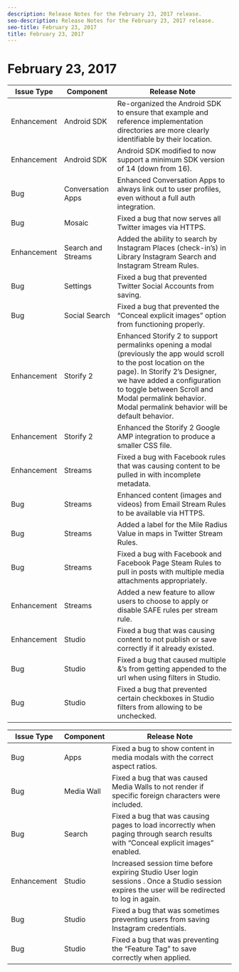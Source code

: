 ```yaml
---
description: Release Notes for the February 23, 2017 release.
seo-description: Release Notes for the February 23, 2017 release.
seo-title: February 23, 2017
title: February 23, 2017
---
```


# February 23, 2017

<table id="table_rcr_crx_1z"> 
 <title>Production Release</title> 
 <tgroup cols="3"> 
  <colspec colnum="1" colname="col1" /> 
  <colspec colnum="2" colname="col2" /> 
  <colspec colnum="3" colname="col3" /> 
  <thead>
   <tr> 
    <th class="entry"><b>Issue Type</b></th> 
    <th class="entry"><b>Component</b></th> 
    <th class="entry"><b>Release Note</b></th> 
   </tr>
  </thead> 
  <tbody> 
   <tr> 
    <td>Enhancement</td> 
    <td>Android SDK</td> 
    <td>Re-organized the Android SDK to ensure that example and reference implementation directories are more clearly identifiable by their location.</td> 
   </tr> 
   <tr> 
    <td>Enhancement</td> 
    <td>Android SDK</td> 
    <td>Android SDK modified to now support a minimum SDK version of 14 (down from 16).</td> 
   </tr> 
   <tr> 
    <td>Bug</td> 
    <td>Conversation Apps</td> 
    <td>Enhanced Conversation Apps to always link out to user profiles, even without a full auth integration.</td> 
   </tr> 
   <tr> 
    <td>Bug</td> 
    <td>Mosaic</td> 
    <td>Fixed a bug that now serves all Twitter images via HTTPS.</td> 
   </tr> 
   <tr> 
    <td>Enhancement</td> 
    <td>Search and Streams</td> 
    <td>Added the ability to search by Instagram Places (check-in’s) in Library Instagram Search and Instagram Stream Rules.</td> 
   </tr> 
   <tr> 
    <td>Bug</td> 
    <td>Settings</td> 
    <td>Fixed a bug that prevented Twitter Social Accounts from saving.</td> 
   </tr> 
   <tr> 
    <td>Bug</td> 
    <td>Social Search</td> 
    <td>Fixed a bug that prevented the “Conceal explicit images” option from functioning properly.</td> 
   </tr> 
   <tr> 
    <td>Enhancement</td> 
    <td>Storify 2</td> 
    <td>Enhanced Storify 2 to support permalinks opening a modal (previously the app would scroll to the post location on the page). In Storify 2’s Designer, we have added a configuration to toggle between Scroll and Modal permalink behavior. Modal permalink behavior will be default behavior.</td> 
   </tr> 
   <tr> 
    <td>Enhancement</td> 
    <td>Storify 2</td> 
    <td>Enhanced the Storify 2 Google AMP integration to produce a smaller CSS file.</td> 
   </tr> 
   <tr> 
    <td>Enhancement</td> 
    <td>Streams</td> 
    <td>Fixed a bug with Facebook rules that was causing content to be pulled in with incomplete metadata.</td> 
   </tr> 
   <tr> 
    <td>Bug</td> 
    <td>Streams</td> 
    <td>Enhanced content (images and videos) from Email Stream Rules to be available via HTTPS.</td> 
   </tr> 
   <tr> 
    <td>Bug</td> 
    <td>Streams</td> 
    <td>Added a label for the Mile Radius Value in maps in Twitter Stream Rules.</td> 
   </tr> 
   <tr> 
    <td>Bug</td> 
    <td>Streams</td> 
    <td>Fixed a bug with Facebook and Facebook Page Steam Rules to pull in posts with multiple media attachments appropriately.</td> 
   </tr> 
   <tr> 
    <td>Enhancement</td> 
    <td>Streams</td> 
    <td>Added a new feature to allow users to choose to apply or disable SAFE rules per stream rule.</td> 
   </tr> 
   <tr> 
    <td>Enhancement</td> 
    <td>Studio</td> 
    <td>Fixed a bug that was causing content to not publish or save correctly if it already existed.</td> 
   </tr> 
   <tr> 
    <td>Bug</td> 
    <td>Studio</td> 
    <td>Fixed a bug that caused multiple &amp;’s from getting appended to the url when using filters in Studio.</td> 
   </tr> 
   <tr> 
    <td>Bug</td> 
    <td>Studio</td> 
    <td>Fixed a bug that prevented certain checkboxes in Studio filters from allowing to be unchecked.</td> 
   </tr> 
  </tbody> 
 </tgroup> 
</table>

<table id="table_scr_crx_1z"> 
 <title>UAT Release</title> 
 <tgroup cols="3"> 
  <colspec colnum="1" colname="col1" /> 
  <colspec colnum="2" colname="col2" /> 
  <colspec colnum="3" colname="col3" /> 
  <thead>
   <tr> 
    <th class="entry"><b>Issue Type</b></th> 
    <th class="entry"><b>Component</b></th> 
    <th class="entry"><b>Release Note</b></th> 
   </tr>
  </thead> 
  <tbody> 
   <tr> 
    <td>Bug</td> 
    <td>Apps</td> 
    <td>Fixed a bug to show content in media modals with the correct aspect ratios.</td> 
   </tr> 
   <tr> 
    <td>Bug</td> 
    <td>Media Wall</td> 
    <td>Fixed a bug that was caused Media Walls to not render if specific foreign characters were included.</td> 
   </tr> 
   <tr> 
    <td>Bug</td> 
    <td>Search</td> 
    <td>Fixed a bug that was causing pages to load incorrectly when paging through search results with “Conceal explicit images” enabled.</td> 
   </tr> 
   <tr> 
    <td>Enhancement</td> 
    <td>Studio</td> 
    <td>Increased session time before expiring Studio User login sessions . Once a Studio session expires the user will be redirected to log in again.</td> 
   </tr> 
   <tr> 
    <td>Bug</td> 
    <td>Studio</td> 
    <td>Fixed a bug that was sometimes preventing users from saving Instagram credentials.</td> 
   </tr> 
   <tr> 
    <td>Bug</td> 
    <td>Studio</td> 
    <td>Fixed a bug that was preventing the “Feature Tag” to save correctly when applied.</td> 
   </tr> 
  </tbody> 
 </tgroup> 
</table>

